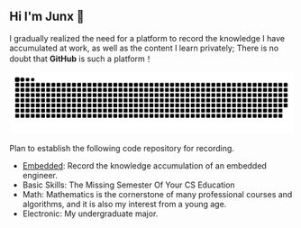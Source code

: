 ## Hi I'm Junx 👋

I gradually realized the need for a platform to record the knowledge I have accumulated at work, as well as the content I learn privately; 
There is no doubt that **GitHub** is such a platform！

<picture>
  <source media="(prefers-color-scheme: dark)" srcset="https://raw.githubusercontent.com/junxkeeplearn/junxkeeplearn/output/github-contribution-grid-snake-dark.svg">
  <source media="(prefers-color-scheme: light)" srcset="https://raw.githubusercontent.com/junxkeeplearn/junxkeeplearn/output/github-contribution-grid-snake.svg">
  <img alt="github contribution grid snake animation" src="https://raw.githubusercontent.com/junxkeeplearn/junxkeeplearn/output/github-contribution-grid-snake.svg">
</picture>

Plan to establish the following code repository for recording.
- [Embedded](https://github.com/junxkeeplearn/Embedded): Record the knowledge accumulation of an embedded engineer.
- Basic Skills: The Missing Semester Of Your CS Education
- Math: Mathematics is the cornerstone of many professional courses and algorithms, and it is also my interest from a young age.
- Electronic: My undergraduate major.



<!--
**junxkeeplearn/junxkeeplearn** is a ✨ _special_ ✨ repository because its `README.md` (this file) appears on your GitHub profile.

Here are some ideas to get you started:

- 🔭 I’m currently working on ...
- 🌱 I’m currently learning ...
- 👯 I’m looking to collaborate on ...
- 🤔 I’m looking for help with ...
- 💬 Ask me about ...
- 📫 How to reach me: ...
- 😄 Pronouns: ...
- ⚡ Fun fact: ...
-->
